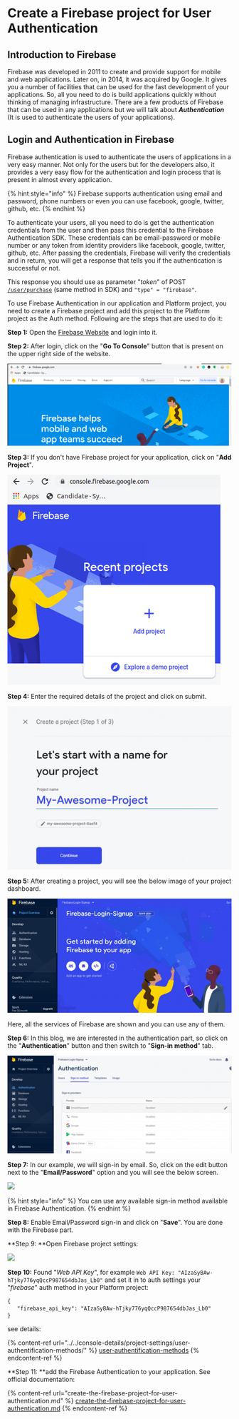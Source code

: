 # Create a Firebase project for User Authentication

## Introduction to Firebase

Firebase was developed in 2011 to create and provide support for mobile and web applications. Later on, in 2014, it was acquired by Google. It gives you a number of facilities that can be used for the fast development of your applications. So, all you need to do is build applications quickly without thinking of managing infrastructure. There are a few products of Firebase that can be used in any applications but we will talk about _**Authentication**_ (It is used to authenticate the users of your applications).

## **Login and Authentication in Firebase**

Firebase authentication is used to authenticate the users of applications in a very easy manner. Not only for the users but for the developers also, it provides a very easy flow for the authentication and login process that is present in almost every application.

{% hint style="info" %}
Firebase supports authentication using email and password, phone numbers or even you can use facebook, google, twitter, github, etc.
{% endhint %}

To authenticate your users, all you need to do is get the authentication credentials from the user and then pass this credential to the Firebase Authentication SDK. These credentials can be email-password or mobile number or any token from identity providers like facebook, google, twitter, github, etc. After passing the credentials, Firebase will verify the credentials and in return, you will get a response that tells you if the authentication is successful or not.

This response you should use as parameter "_token_" of POST [`/user/purchase`](https://backend.northghost.com/doc/user/index.html#!/user-controller/sendPurchase) (same method in SDK) and `"type" = "firebase"`.

To use Firebase Authentication in our application and Platform project, you need to create a Firebase project and add this project to the Platform project as the Auth method. Following are the steps that are used to do it:

**Step 1:** Open the [Firebase Website](https://firebase.google.com) and login into it.

**Step 2:** After login, click on the "**Go To Console**" button that is present on the upper right side of the website. &#x20;

![](../../.gitbook/assets/firebase-login.png)

**Step 3:** If you don't have Firebase project for your application, click on "**Add Project**". &#x20;

![](../../.gitbook/assets/firebase-add-project.png)

**Step 4:** Enter the required details of the project and click on submit. &#x20;

![](../../.gitbook/assets/firebase-project-details.jpg)

**Step 5:** After creating a project, you will see the below image of your project dashboard. &#x20;

![](../../.gitbook/assets/firebase-dashboard.jpg)

Here, all the services of Firebase are shown and you can use any of them.

**Step 6:** In this blog, we are interested in the authentication part, so click on the "**Authentication**" button and then switch to "**Sign-in method**" tab. &#x20;

![](../../.gitbook/assets/firebase-signin-methods.jpg)

**Step 7:** In our example, we will sign-in by email. So, click on the edit button next to the "**Email/Password**" option and you will see the below screen. &#x20;

![](../../.gitbook/assets/firebase\_signin\_method.png)

{% hint style="info" %}
You can use any available sign-in method available in Firebase Authentication.
{% endhint %}

**Step 8:** Enable Email/Password sign-in and click on "**Save**". You are done with the Firebase part.

**Step 9: **Open Firebase project settings: &#x20;

![](../../.gitbook/assets/firebase\_settings.png)

**Step 10:** Found "_Web API Key_", for example  `Web API Key: "AIzaSyBAw-hTjky776yqQccP987654dbJas_Lb0"` and set it in to auth settings your "_firebase_" auth method in your Platform project:

```
{
   "firebase_api_key": "AIzaSyBAw-hTjky776yqQccP987654dbJas_Lb0"
}
```

see details:

{% content-ref url="../../console-details/project-settings/user-authentification-methods/" %}
[user-authentification-methods](../../console-details/project-settings/user-authentification-methods/)
{% endcontent-ref %}

**Step 11: **add the Firebase Authentication to your application. See official documentation:

{% content-ref url="create-the-firebase-project-for-user-authentication.md" %}
[create-the-firebase-project-for-user-authentication.md](create-the-firebase-project-for-user-authentication.md)
{% endcontent-ref %}

